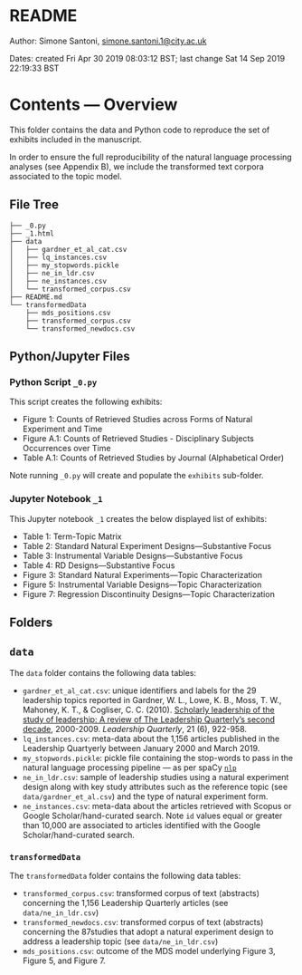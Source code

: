 # README

Author: Simone Santoni, simone.santoni.1@city.ac.uk

Dates: created Fri Apr 30 2019 08:03:12 BST;
       last change Sat 14 Sep 2019 22:19:33 BST


# Contents ― Overview

This folder contains the data and Python code to reproduce the set of
exhibits included in the manuscript.

In order to ensure the full reproducibility of the natural language processing
analyses (see Appendix B), we include the transformed text corpora associated 
to the topic model.

## File Tree

```
├── _0.py
├── _1.html
├── data
│   ├── gardner_et_al_cat.csv
│   ├── lq_instances.csv
│   ├── my_stopwords.pickle
│   ├── ne_in_ldr.csv
│   ├── ne_instances.csv
│   └── transformed_corpus.csv
├── README.md
└── transformedData
    ├── mds_positions.csv
    ├── transformed_corpus.csv
    └── transformed_newdocs.csv
```

## Python/Jupyter Files

### Python Script `_0.py`

This script creates the following exhibits:

+ Figure 1: Counts of Retrieved Studies across Forms of Natural Experiment and 
  Time
+ Figure A.1: Counts of Retrieved Studies - Disciplinary Subjects Occurrences 
  over Time
+ Table A.1: Counts of Retrieved Studies by Journal (Alphabetical Order)

Note running `_0.py` will create and populate the `exhibits` sub-folder.


### Jupyter Notebook `_1`

This Jupyter notebook `_1` creates the below displayed list of exhibits:

+ Table 1: Term-Topic Matrix
+ Table 2: Standard Natural Experiment Designs―Substantive Focus
+ Table 3: Instrumental Variable Designs―Substantive Focus
+ Table 4: RD Designs―Substantive Focus
+ Figure 3: Standard Natural Experiments—Topic Characterization
+ Figure 5: Instrumental Variable Designs—Topic Characterization
+ Figure 7: Regression Discontinuity Designs—Topic Characterization


## Folders

## `data` 

The `data` folder contains the following data tables:

+ `gardner_et_al_cat.csv`: unique identifiers and labels for the 29 leadership
  topics reported in Gardner, W. L., Lowe, K. B., Moss, T. W., Mahoney, K. T., &
  Cogliser, C. C. (2010). [Scholarly leadership of the study of leadership: A
  review of The Leadership Quarterly’s second decade](https://www.sciencedirect.com/science/article/pii/S1048984310001402?via%3Dihub),
  2000-2009. *Leadership Quarterly*, 21 (6), 922-958.
+ `lq_instances.csv`: meta-data about the 1,156 articles published in the Leadership 
  Quartyerly between January 2000 and March 2019.
+ `my_stopwords.pickle`: pickle file containing the stop-words to pass in the
  natural language processing pipeline ― as per spaCy [`nlp`](https://spacy.io/usage/processing-pipelines)
+ `ne_in_ldr.csv`: sample of leadership studies using a natural experiment 
  design along with key study attributes such as the reference topic (see
  `data/gardner_et_al.csv`) and the type of natural experiment form.
+ `ne_instances.csv`: meta-data about the articles retrieved with Scopus or
    Google Scholar/hand-curated search. Note `id` values equal or greater than
    10,000 are associated to articles identified with the Google
    Scholar/hand-curated search. 

### `transformedData`

The `transformedData` folder contains the following data tables:

+ `transformed_corpus.csv`: transformed corpus of text (abstracts) concerning 
  the 1,156 Leadership Quarterly articles (see `data/ne_in_ldr.csv`)
+ `transformed_newdocs.csv`: transformed corpus of text (abstracts) concerning 
  the 87studies that adopt a natural experiment design to address a leadership 
  topic (see `data/ne_in_ldr.csv`)
+ `mds_positions.csv`: outcome of the MDS model underlying Figure 3, Figure 5,
    and Figure 7.

